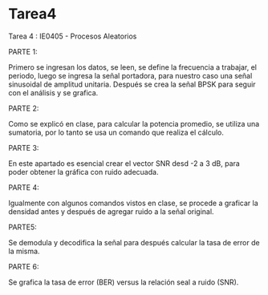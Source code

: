 # Tarea4
Tarea 4 : IE0405 - Procesos Aleatorios

PARTE 1:

Primero se ingresan los datos, se leen, se define la frecuencia a trabajar, el periodo, luego se ingresa la señal portadora, para nuestro caso una señal sinusoidal de amplitud unitaria. Después se crea la señal BPSK para seguir con el análisis y se grafica.

PARTE 2:

Como se explicó en clase, para calcular la potencia promedio, se utiliza una sumatoria, por lo tanto se usa un comando que  realiza el cálculo.

PARTE 3:

En este apartado es esencial crear el vector SNR desd -2 a 3 dB, para poder obtener la gráfica con ruido adecuada.

PARTE 4:

Igualmente con algunos comandos vistos en clase, se procede a graficar la densidad antes y después de agregar ruido a la señal original.

PARTE5:

Se demodula y decodifica la señal para después calcular la tasa de error de la misma.

PARTE 6:

Se grafica la tasa de error (BER) versus la relación seal a ruido (SNR).
